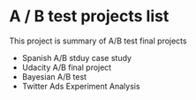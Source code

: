 # A / B test projects list

This project is summary of A/B test final projects

- Spanish A/B stduy case study
- Udacity A/B final project
- Bayesian A/B test
- Twitter Ads Experiment Analysis
